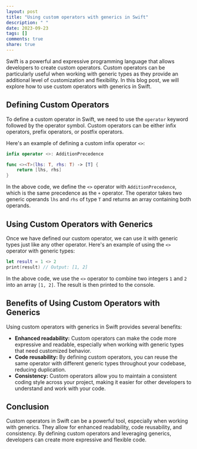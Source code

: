 ```yaml
---
layout: post
title: "Using custom operators with generics in Swift"
description: " "
date: 2023-09-23
tags: []
comments: true
share: true
---
```


Swift is a powerful and expressive programming language that allows developers to create custom operators. Custom operators can be particularly useful when working with generic types as they provide an additional level of customization and flexibility. In this blog post, we will explore how to use custom operators with generics in Swift.

## Defining Custom Operators

To define a custom operator in Swift, we need to use the `operator` keyword followed by the operator symbol. Custom operators can be either infix operators, prefix operators, or postfix operators.

Here's an example of defining a custom infix operator `<>`:

```swift
infix operator <>: AdditionPrecedence

func <><T>(lhs: T, rhs: T) -> [T] {
    return [lhs, rhs]
}
```

In the above code, we define the `<>` operator with `AdditionPrecedence`, which is the same precedence as the `+` operator. The operator takes two generic operands `lhs` and `rhs` of type `T` and returns an array containing both operands.

## Using Custom Operators with Generics

Once we have defined our custom operator, we can use it with generic types just like any other operator. Here's an example of using the `<>` operator with generic types:

```swift
let result = 1 <> 2
print(result) // Output: [1, 2]
```

In the above code, we use the `<>` operator to combine two integers `1` and `2` into an array `[1, 2]`. The result is then printed to the console.

## Benefits of Using Custom Operators with Generics

Using custom operators with generics in Swift provides several benefits:

- **Enhanced readability:** Custom operators can make the code more expressive and readable, especially when working with generic types that need customized behavior.
- **Code reusability:** By defining custom operators, you can reuse the same operator with different generic types throughout your codebase, reducing duplication.
- **Consistency:** Custom operators allow you to maintain a consistent coding style across your project, making it easier for other developers to understand and work with your code.

## Conclusion

Custom operators in Swift can be a powerful tool, especially when working with generics. They allow for enhanced readability, code reusability, and consistency. By defining custom operators and leveraging generics, developers can create more expressive and flexible code.